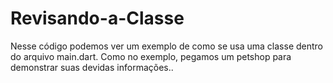 # Revisando-a-Classe
Nesse código podemos ver um exemplo de como se usa uma classe dentro do arquivo main.dart. Como no exemplo, pegamos um petshop para demonstrar suas devidas informações..
